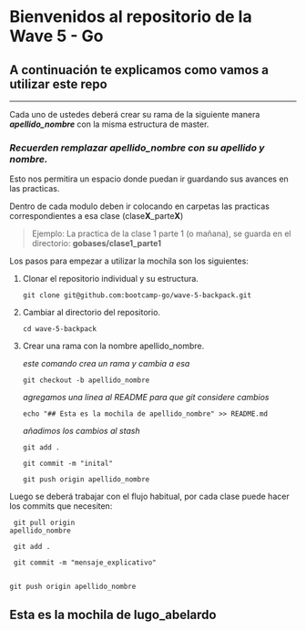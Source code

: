 # Bienvenidos al repositorio de la Wave 5 - Go
## A continuación te explicamos como vamos a utilizar este repo
---

Cada uno de ustedes deberá crear su rama de la siguiente manera _**apellido_nombre**_ con la misma estructura de master.

### _Recuerden remplazar **apellido_nombre** con su **apellido** y **nombre**._

Esto nos permitira un espacio donde puedan ir guardando sus avances en las practicas.

Dentro de cada modulo deben ir colocando en carpetas las practicas correspondientes a esa clase (clase**X**_parte**X**)

> Ejemplo: La practica de la clase 1 parte 1 (o mañana), se guarda en el directorio:
    **gobases/clase1_parte1**

Los pasos para empezar a utilizar la mochila son los siguientes:

1. Clonar el repositorio individual y su estructura.
    <pre><code>git clone git@github.com:bootcamp-go/wave-5-backpack.git</pre></code>
2. Cambiar al directorio del repositorio.
    <pre><code>cd wave-5-backpack</pre></code>
3. Crear una rama con la nombre apellido_nombre.
   
    *este comando crea un rama y cambia a esa*
    <pre><code>git checkout -b apellido_nombre</pre></code>
    *agregamos una linea al README para que git considere cambios*
    <pre><code>echo "## Esta es la mochila de apellido_nombre" >> README.md</pre></code>
    *añadimos los cambios al stash*
    <pre><code>git add . </pre></code>
    <pre><code>git commit -m "inital" </pre></code>
    <pre><code>git push origin apellido_nombre</pre></code>
Luego se deberá trabajar con el flujo habitual, por cada clase puede hacer los commits que necesiten:
    <pre><code> git pull origin apellido_nombre</pre></code>
    <pre><code> git add .</pre></code>
    <pre><code> git commit -m "mensaje_explicativo"</pre></code>
    <pre><code> git push origin apellido_nombre</pre></code>
## Esta es la mochila de lugo_abelardo
